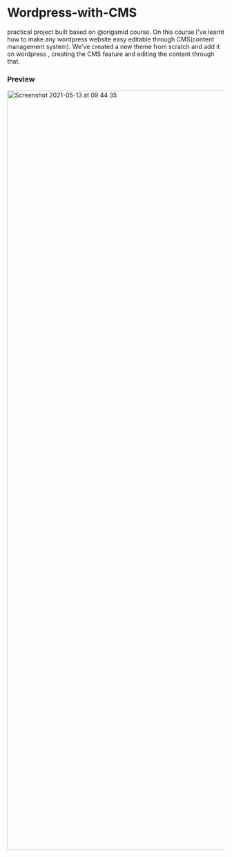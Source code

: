 # Wordpress-with-CMS
practical project built based on @origamid course.
On this course I've learnt how to make any wordpress website easy editable through CMS(content management system).
We've created a new theme from scratch and add it on wordpress , creating the CMS feature and editing the content through that.


### Preview

<img width="1757" alt="Screenshot 2021-05-13 at 09 44 35" src="https://user-images.githubusercontent.com/81806904/118102983-545f4a80-b3d1-11eb-8fc2-76bcafc0c0d4.png">

